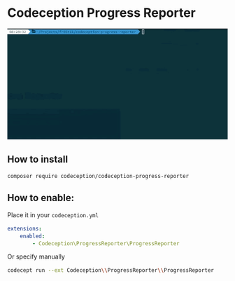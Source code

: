# Codeception Progress Reporter

![preview](preview.gif)

## How to install
```bash
composer require codeception/codeception-progress-reporter
```
## How to enable:
Place it in your `codeception.yml`
```yaml
extensions:
    enabled:
        - Codeception\ProgressReporter\ProgressReporter
```

Or specify manually
```bash
codecept run --ext Codeception\\ProgressReporter\\ProgressReporter
```